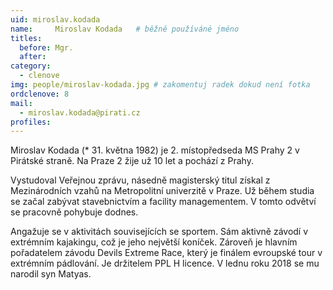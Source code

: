 ```yaml
---
uid: miroslav.kodada
name:     Miroslav Kodada  	# běžně používáné jméno
titles:
  before: Mgr.
  after: 
category:
  - clenove
img: people/miroslav-kodada.jpg # zakomentuj radek dokud není fotka
ordclenove: 8
mail:
  - miroslav.kodada@pirati.cz
profiles:
---
```

Miroslav Kodada (* 31. května 1982) je 2. místopředseda MS Prahy 2 v Pirátské straně. Na Praze 2 žije už 10 let a pochází z Prahy.

Vystudoval Veřejnou zprávu, násedně magisterský titul získal z Mezinárodních vzahů na Metropolitní univerzitě v Praze. Už během studia se začal zabývat stavebnictvím a facility managementem. V tomto odvětví se pracovně pohybuje dodnes.

Angažuje se v aktivitách souvisejících se sportem. Sám aktivně závodí v extrémním kajakingu, což je jeho největší koníček. Zároveň je hlavním pořadatelem závodu Devils Extreme Race, který je finálem evroupské tour v extrémním pádlování. Je držitelem PPL H licence. V lednu roku 2018 se mu narodil syn Matyas.

